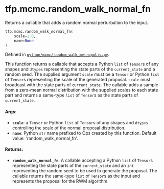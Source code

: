 <div itemscope itemtype="http://developers.google.com/ReferenceObject">
<meta itemprop="name" content="tfp.mcmc.random_walk_normal_fn" />
<meta itemprop="path" content="Stable" />
</div>

# tfp.mcmc.random_walk_normal_fn

Returns a callable that adds a random normal perturbation to the input.

``` python
tfp.mcmc.random_walk_normal_fn(
    scale=1.0,
    name=None
)
```



Defined in [`python/mcmc/random_walk_metropolis.py`](https://github.com/tensorflow/probability/tree/master/tensorflow_probability/python/mcmc/random_walk_metropolis.py).

<!-- Placeholder for "Used in" -->

This function returns a callable that accepts a Python `list` of `Tensor`s of
any shapes and `dtypes`  representing the state parts of the `current_state`
and a random seed. The supplied argument `scale` must be a `Tensor` or Python
`list` of `Tensor`s representing the scale of the generated
proposal. `scale` must broadcast with the state parts of `current_state`.
The callable adds a sample from a zero-mean normal distribution with the
supplied scales to each state part and returns a same-type `list` of `Tensor`s
as the state parts of `current_state`.

#### Args:

* <b>`scale`</b>: a `Tensor` or Python `list` of `Tensor`s of any shapes and `dtypes`
    controlling the scale of the normal proposal distribution.
* <b>`name`</b>: Python `str` name prefixed to Ops created by this function.
      Default value: 'random_walk_normal_fn'.


#### Returns:

* <b>`random_walk_normal_fn`</b>: A callable accepting a Python `list` of `Tensor`s
    representing the state parts of the `current_state` and an `int`
    representing the random seed to be used to generate the proposal. The
    callable returns the same-type `list` of `Tensor`s as the input and
    represents the proposal for the RWM algorithm.